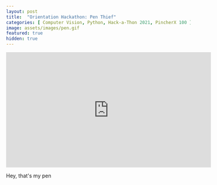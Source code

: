 ```yaml
---
layout: post
title:  "Orientation Hackathon: Pen Thief"
categories: [ Computer Vision, Python, Hack-a-Thon 2021, PincherX 100 ]
image: assets/images/pen.gif
featured: true
hidden: true
---
```


<iframe width="560" height="315" src="https://www.youtube.com/embed/xA6W0VcwkKw" title="YouTube video player" frameborder="0" allow="accelerometer; autoplay; clipboard-write; encrypted-media; gyroscope; picture-in-picture" allowfullscreen></iframe>

Hey, that's my pen
